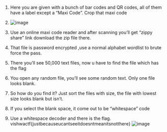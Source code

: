 
1.	Here you are given with a bunch of bar codes and QR codes, all of them have a label except a “Maxi Code”. Crop that maxi code
2.	![image](https://user-images.githubusercontent.com/55281657/159540007-07f8c7b3-e8f0-409c-9bd1-ebedb9f87cca.png)

3.	Use an online maxi code reader and after scanning you’ll get “zippy share” link download the zip file there.
4.	That file is password encrypted ,use a normal alphabet wordlist to brute force the pass.
5.	There you’ll see 50,000 text files, now u have to find the file which has the flag
6.	You open any random file, you’ll see some random text. Only one file looks blank.
7.	So how do you find it? Just sort the files with size, the file with lowest size looks blank but isn’t.
8.	If you select the blank space, it come out to be “whitespace” code
9.	Use a whitespace decoder and there is the flag. vishwactf{justbecauseucantseeitdoesntmeanitsnotthere}
![image](https://user-images.githubusercontent.com/55281657/159540022-d476d2b7-ea25-4382-b9c3-c8e100b72d98.png)
